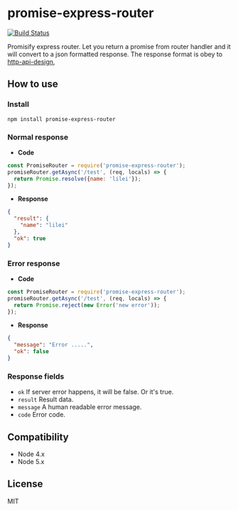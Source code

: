 # promise-express-router

[![Build Status](https://travis-ci.org/ufo22940268/promise-express-router.svg?branch=master)](https://travis-ci.org/ufo22940268/promise-express-router)

Promisify express router. Let you return a promise from router handler and it will convert to a json formatted response.
The response format is obey to [http-api-design](https://github.com/interagent/http-api-design),


## How to use

### Install

    npm install promise-express-router

### Normal response

- __Code__

```javascript
const PromiseRouter = require('promise-express-router');
promiseRouter.getAsync('/test', (req, locals) => {
  return Promise.resolve({name: 'lilei'});
});
```

- __Response__

```json
{
  "result": {
    "name": "lilei"
  },
  "ok": true
}
```


### Error response

- __Code__

```javascript
const PromiseRouter = require('promise-express-router');
promiseRouter.getAsync('/test', (req, locals) => {
  return Promise.reject(new Error('new error'));
});
```

- __Response__

```json
{
  "message": "Error .....",
  "ok": false
}
```

### Response fields

- `ok` If server error happens, it will be false. Or it's true.
- `result` Result data.
- `message` A human readable error message.
- `code` Error code.


## Compatibility


- Node 4.x
- Node 5.x

## License
MIT
